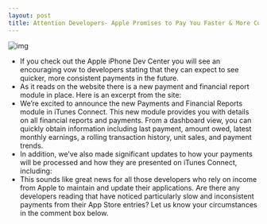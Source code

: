 ```yaml
---
layout: post
title: Attention Developers- Apple Promises to Pay You Faster & More Consistently
---
```

![img](http://media.idownloadblog.com/wp-content/uploads/2010/08/iphone-dev-center1.jpg)
* If you check out the Apple iPhone Dev Center you will see an encouraging vow to developers stating that they can expect to see quicker, more consistent payments in the future.
* As it reads on the website there is a new payment and financial report module in place. Here is an excerpt from the site:
* We’re excited to announce the new Payments and Financial Reports module in iTunes Connect. This new module provides you with details on all financial reports and payments. From a dashboard view, you can quickly obtain information including last payment, amount owed, latest monthly earnings, a rolling transaction history, unit sales, and payment trends.
* In addition, we’ve also made significant updates to how your payments will be processed and how they are presented on iTunes Connect, including:
* This sounds like great news for all those developers who rely on income from Apple to maintain and update their applications. Are there any developers reading that have noticed particularly slow and inconsistent payments from their App Store entries? Let us know your circumstances in the comment box below.

